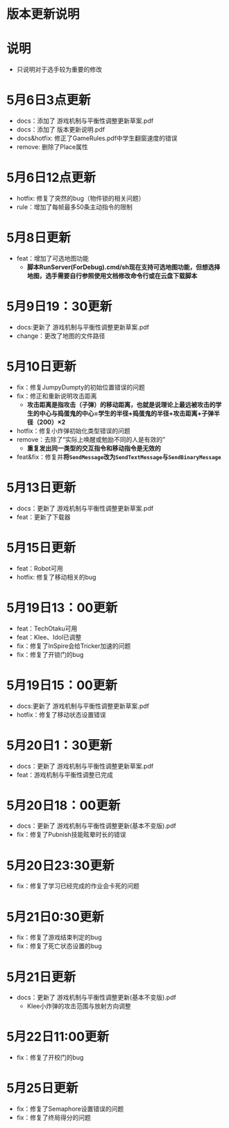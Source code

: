 # 版本更新说明

# 说明
- 只说明对于选手较为重要的修改

# 5月6日3点更新
- docs：添加了 游戏机制与平衡性调整更新草案.pdf
- docs：添加了 版本更新说明.pdf
- docs&hotfix: 修正了GameRules.pdf中学生翻窗速度的错误
- remove: 删除了Place属性

# 5月6日12点更新
- hotfix: 修复了突然的bug（物件锁的相关问题）
- rule：增加了每帧最多50条主动指令的限制

# 5月8日更新
- feat：增加了可选地图功能
  - **脚本RunServer(ForDebug).cmd/sh现在支持可选地图功能，但想选择地图，选手需要自行参照使用文档修改命令行或在云盘下载脚本**

# 5月9日19：30更新
- docs:更新了 游戏机制与平衡性调整更新草案.pdf
- change：更改了地图的文件路径

# 5月10日更新
- fix：修复JumpyDumpty的初始位置错误的问题
- fix：修正和重新说明攻击距离
  - **攻击距离是指攻击（子弹）的移动距离，也就是说理论上最远被攻击的学生的中心与捣蛋鬼的中心=学生的半径+捣蛋鬼的半径+攻击距离+子弹半径（200）×2**
- hotfix：修复小炸弹初始化类型错误的问题
- remove：去除了“实际上唤醒或勉励不同的人是有效的”
  - **重复发出同一类型的交互指令和移动指令是无效的**
- feat&fix：修复并**将`SendMessage`改为`SendTextMessage`与`SendBinaryMessage`**

# 5月13日更新
- docs：更新了 游戏机制与平衡性调整更新草案.pdf
- feat：更新了下载器

# 5月15日更新
- feat：Robot可用
- hotfix: 修复了移动相关的bug

# 5月19日13：00更新
- feat：TechOtaku可用
- feat：Klee、Idol已调整
- fix：修复了InSpire会给Tricker加速的问题
- fix：修复了开锁门的bug

# 5月19日15：00更新
- docs:更新了 游戏机制与平衡性调整更新草案.pdf
- hotfix：修复了移动状态设置错误

# 5月20日1：30更新
- docs：更新了 游戏机制与平衡性调整更新草案.pdf
- feat：游戏机制与平衡性调整已完成

# 5月20日18：00更新
- docs：更新了 游戏机制与平衡性调整更新(基本不变版).pdf
- fix：修复了Pubnish技能眩晕时长的错误

# 5月20日23:30更新
- fix：修复了学习已经完成的作业会卡死的问题

# 5月21日0:30更新
- fix：修复了游戏结束判定的bug
- fix：修复了死亡状态设置的bug

# 5月21日更新
- docs：更新了 游戏机制与平衡性调整更新(基本不变版).pdf
  - Klee小炸弹的攻击范围与放射方向调整

# 5月22日11:00更新
- fix：修复了开校门的bug

# 5月25日更新
- fix：修复了Semaphore设置错误的问题
- fix：修复了终局得分的问题